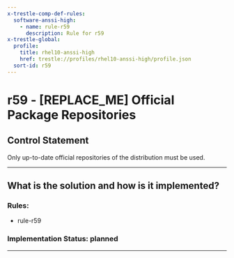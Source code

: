 ```yaml
---
x-trestle-comp-def-rules:
  software-anssi-high:
    - name: rule-r59
      description: Rule for r59
x-trestle-global:
  profile:
    title: rhel10-anssi-high
    href: trestle://profiles/rhel10-anssi-high/profile.json
  sort-id: r59
---
```


# r59 - \[REPLACE_ME\] Official Package Repositories

## Control Statement

Only up-to-date official repositories of the distribution must be used.

______________________________________________________________________

## What is the solution and how is it implemented?

<!-- For implementation status enter one of: implemented, partial, planned, alternative, not-applicable -->

<!-- Note that the list of rules under ### Rules: is read-only and changes will not be captured after assembly to JSON -->

<!-- Add control implementation description here for control: r59 -->

### Rules:

  - rule-r59

### Implementation Status: planned

______________________________________________________________________
